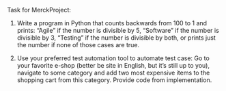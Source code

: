Task for MerckProject:

1. Write a program in Python that counts backwards from 100 to 1 and prints: “Agile” if the number is divisible by 5, “Software” if the number is divisible by 3, “Testing” if the number is divisible by both, or prints just the number if none of those cases are true. 

2. Use your preferred test automation tool to automate test case: Go to your favorite e-shop (better be site in English, but it’s still up to you), navigate to some category and add two most expensive items to the shopping cart from this category. Provide code from implementation.
